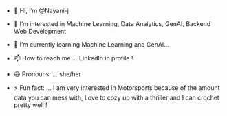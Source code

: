 - 👋 Hi, I’m @Nayani-j
- 👀 I’m interested in Machine Learning, Data Analytics, GenAI, Backend Web Development
- 🌱 I’m currently learning Machine Learning and GenAI...

- 📫 How to reach me ... LinkedIn in profile ! 
- 😄 Pronouns: ... she/her
- ⚡ Fun fact: ... I am very interested in Motorsports because of the amount data you can mess with, Love to cozy up with a thriller and I can crochet pretty well !

<!---
Nayani-j/Nayani-j is a ✨ special ✨ repository because its `README.md` (this file) appears on your GitHub profile.
You can click the Preview link to take a look at your changes.
--->
